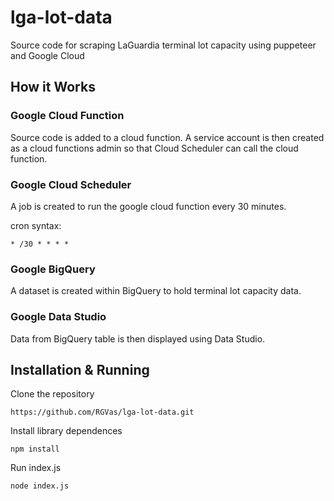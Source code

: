 # lga-lot-data
Source code for scraping LaGuardia terminal lot capacity using puppeteer and Google Cloud

## How it Works
### Google Cloud Function
Source code is added to a cloud function. A service account is then created as a cloud functions admin so that Cloud Scheduler can call the cloud function.

### Google Cloud Scheduler
A job is created to run the google cloud function every 30 minutes.

cron syntax:
```
* /30 * * * *  
```

### Google BigQuery  
A dataset is created within BigQuery to hold terminal lot capacity data. 

### Google Data Studio  
Data from BigQuery table is then displayed using Data Studio.

## Installation & Running
Clone the repository
```
https://github.com/RGVas/lga-lot-data.git
```
Install library dependences
```
npm install
```
Run index.js
```
node index.js
```
